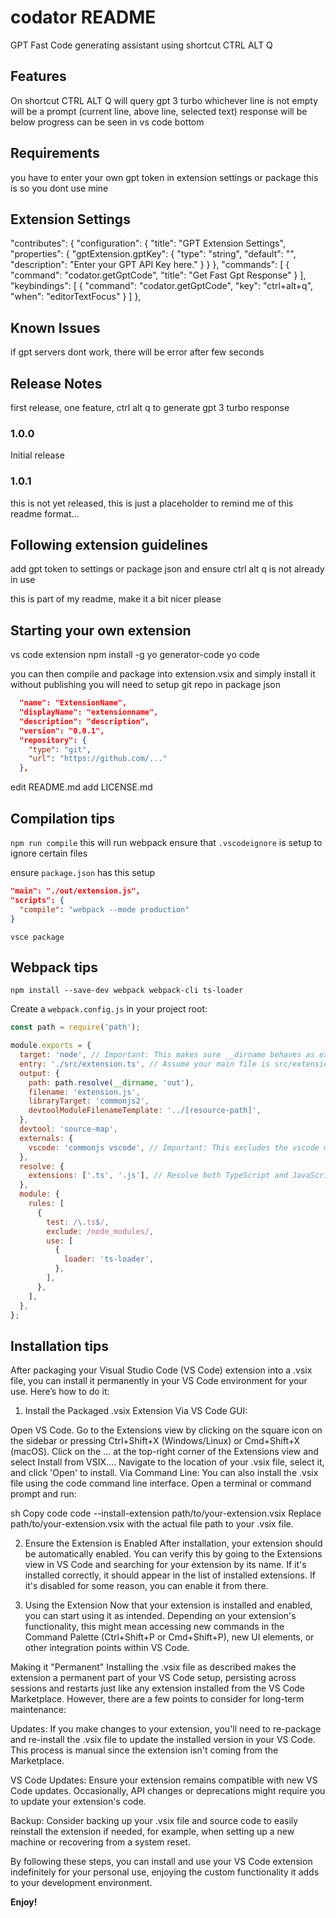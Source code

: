 # codator README

GPT Fast Code generating assistant using shortcut CTRL ALT Q

## Features

On shortcut CTRL ALT Q will query gpt 3 turbo
whichever line is not empty will be a prompt (current line, above line, selected text)
response will be below
progress can be seen in vs code bottom

## Requirements

you have to enter your own gpt token in extension settings or package
this is so you dont use mine

## Extension Settings

"contributes": {
"configuration": {
"title": "GPT Extension Settings",
"properties": {
"gptExtension.gptKey": {
"type": "string",
"default": "",
"description": "Enter your GPT API Key here."
}
}
},
"commands": [
{
"command": "codator.getGptCode",
"title": "Get Fast Gpt Response"
}
],
"keybindings": [
{
"command": "codator.getGptCode",
"key": "ctrl+alt+q",
"when": "editorTextFocus"
}
]
},

## Known Issues

if gpt servers dont work, there will be error after few seconds

## Release Notes

first release, one feature, ctrl alt q to generate gpt 3 turbo response

### 1.0.0

Initial release

### 1.0.1

this is not yet released, this is just a placeholder to remind me of this readme format...

## Following extension guidelines

add gpt token to settings or package json and ensure ctrl alt q is not already in use

this is part of my readme, make it a bit nicer please

## Starting your own extension

vs code extension
npm install -g yo generator-code
yo code

you can then compile and package into extension.vsix and simply install it without publishing
you will need to setup git repo in package json

```json
  "name": "ExtensionName",
  "displayName": "extensionname",
  "description": "description",
  "version": "0.0.1",
  "repository": {
    "type": "git",
    "url": "https://github.com/..."
  },
```

edit README.md
add LICENSE.md

## Compilation tips

`npm run compile`
this will run webpack
ensure that `.vscodeignore` is setup to ignore certain files

ensure `package.json` has this setup

```json
"main": "./out/extension.js",
"scripts": {
  "compile": "webpack --mode production"
}
```

`vsce package`

## Webpack tips

`npm install --save-dev webpack webpack-cli ts-loader`

Create a `webpack.config.js` in your project root:

```javascript
const path = require('path');

module.exports = {
  target: 'node', // Important: This makes sure __dirname behaves as expected
  entry: './src/extension.ts', // Assume your main file is src/extension.ts
  output: {
    path: path.resolve(__dirname, 'out'),
    filename: 'extension.js',
    libraryTarget: 'commonjs2',
    devtoolModuleFilenameTemplate: '../[resource-path]',
  },
  devtool: 'source-map',
  externals: {
    vscode: 'commonjs vscode', // Important: This excludes the vscode module which is provided by the runtime
  },
  resolve: {
    extensions: ['.ts', '.js'], // Resolve both TypeScript and JavaScript files
  },
  module: {
    rules: [
      {
        test: /\.ts$/,
        exclude: /node_modules/,
        use: [
          {
            loader: 'ts-loader',
          },
        ],
      },
    ],
  },
};
```

## Installation tips

After packaging your Visual Studio Code (VS Code) extension into a .vsix file, you can install it permanently in your VS Code environment for your use. Here’s how to do it:

1. Install the Packaged .vsix Extension
   Via VS Code GUI:

Open VS Code.
Go to the Extensions view by clicking on the square icon on the sidebar or pressing Ctrl+Shift+X (Windows/Linux) or Cmd+Shift+X (macOS).
Click on the ... at the top-right corner of the Extensions view and select Install from VSIX....
Navigate to the location of your .vsix file, select it, and click 'Open' to install.
Via Command Line:
You can also install the .vsix file using the code command line interface. Open a terminal or command prompt and run:

sh
Copy code
code --install-extension path/to/your-extension.vsix
Replace path/to/your-extension.vsix with the actual file path to your .vsix file.

2. Ensure the Extension is Enabled
   After installation, your extension should be automatically enabled. You can verify this by going to the Extensions view in VS Code and searching for your extension by its name. If it's installed correctly, it should appear in the list of installed extensions. If it's disabled for some reason, you can enable it from there.

3. Using the Extension
   Now that your extension is installed and enabled, you can start using it as intended. Depending on your extension's functionality, this might mean accessing new commands in the Command Palette (Ctrl+Shift+P or Cmd+Shift+P), new UI elements, or other integration points within VS Code.

Making it "Permanent"
Installing the .vsix file as described makes the extension a permanent part of your VS Code setup, persisting across sessions and restarts just like any extension installed from the VS Code Marketplace. However, there are a few points to consider for long-term maintenance:

Updates: If you make changes to your extension, you'll need to re-package and re-install the .vsix file to update the installed version in your VS Code. This process is manual since the extension isn't coming from the Marketplace.

VS Code Updates: Ensure your extension remains compatible with new VS Code updates. Occasionally, API changes or deprecations might require you to update your extension's code.

Backup: Consider backing up your .vsix file and source code to easily reinstall the extension if needed, for example, when setting up a new machine or recovering from a system reset.

By following these steps, you can install and use your VS Code extension indefinitely for your personal use, enjoying the custom functionality it adds to your development environment.

**Enjoy!**
